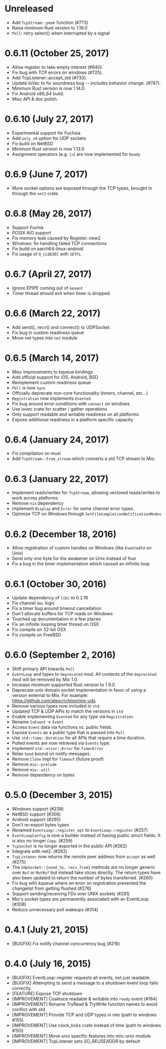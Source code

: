 # Unreleased

* Add `TcpStream::peek` function (#773)
* Raise minimum Rust version to 1.18.0
* `Poll`: retry select() when interrupted by a signal

# 0.6.11 (October 25, 2017)

* Allow register to take empty interest (#640).
* Fix bug with TCP errors on windows (#725).
* Add TcpListener::accept_std (#733).
* Update IoVec to fix soundness bug -- includes behavior change. (#747).
* Minimum Rust version is now 1.14.0.
* Fix Android x86_64 build.
* Misc API & doc polish.

# 0.6.10 (July 27, 2017)

* Experimental support for Fuchsia
* Add `only_v6` option for UDP sockets
* Fix build on NetBSD
* Minimum Rust version is now 1.13.0
* Assignment operators (e.g. `|=`) are now implemented for `Ready`

# 0.6.9 (June 7, 2017)

* More socket options are exposed through the TCP types, brought in through the
  `net2` crate.

# 0.6.8 (May 26, 2017)

* Support Fuchia
* POSIX AIO support
* Fix memory leak caused by Register::new2
* Windows: fix handling failed TCP connections
* Fix build on aarch64-linux-android
* Fix usage of `O_CLOEXEC` with `SETFL`

# 0.6.7 (April 27, 2017)

* Ignore EPIPE coming out of `kevent`
* Timer thread should exit when timer is dropped.

# 0.6.6 (March 22, 2017)

* Add send(), recv() and connect() to UDPSocket.
* Fix bug in custom readiness queue
* Move net types into `net` module

# 0.6.5 (March 14, 2017)

* Misc improvements to kqueue bindings
* Add official support for iOS, Android, BSD
* Reimplement custom readiness queue
* `Poll` is now `Sync`
* Officially deprecate non-core functionality (timers, channel, etc...)
* `Registration` now implements `Evented`
* Fix bug around error conditions with `connect` on windows.
* Use iovec crate for scatter / gather operations
* Only support readable and writable readiness on all platforms
* Expose additional readiness in a platform specific capacity

# 0.6.4 (January 24, 2017)

* Fix compilation on musl
* Add `TcpStream::from_stream` which converts a std TCP stream to Mio.

# 0.6.3 (January 22, 2017)

* Implement readv/writev for `TcpStream`, allowing vectored reads/writes to
  work across platforms
* Remove `nix` dependency
* Implement `Display` and `Error` for some channel error types.
* Optimize TCP on Windows through `SetFileCompletionNotificationModes`

# 0.6.2 (December 18, 2016)

* Allow registration of custom handles on Windows (like `EventedFd` on Unix)
* Send only one byte for the awakener on Unix instead of four
* Fix a bug in the timer implementation which caused an infinite loop

# 0.6.1 (October 30, 2016)

* Update dependency of `libc` to 0.2.16
* Fix channel `dec` logic
* Fix a timer bug around timeout cancellation
* Don't allocate buffers for TCP reads on Windows
* Touched up documentation in a few places
* Fix an infinite looping timer thread on OSX
* Fix compile on 32-bit OSX
* Fix compile on FreeBSD

# 0.6.0 (September 2, 2016)

* Shift primary API towards `Poll`
* `EventLoop` and types to `deprecated` mod. All contents of the
  `deprecated` mod will be removed by Mio 1.0.
* Increase minimum supported Rust version to 1.9.0
* Deprecate unix domain socket implementation in favor of using a
  version external to Mio. For example: https://github.com/alexcrichton/mio-uds.
* Remove various types now included in `std`
* Updated TCP & UDP APIs to match the versions in `std`
* Enable implementing `Evented` for any type via `Registration`
* Rename `IoEvent` -> `Event`
* Access `Event` data via functions vs. public fields.
* Expose `Events` as a public type that is passed into `Poll`
* Use `std::time::Duration` for all APIs that require a time duration.
* Polled events are now retrieved via `Events` type.
* Implement `std::error::Error` for `TimerError`
* Relax `Send` bound on notify messages.
* Remove `Clone` impl for `Timeout` (future proof)
* Remove `mio::prelude`
* Remove `mio::util`
* Remove dependency on bytes

# 0.5.0 (December 3, 2015)

* Windows support (#239)
* NetBSD support (#306)
* Android support (#295)
* Don't re-export bytes types
* Renamed `EventLoop::register_opt` to `EventLoop::register` (#257)
* `EventLoopConfig` is now a builder instead of having public struct fields. It
  is also no longer `Copy`. (#259)
* `TcpSocket` is no longer exported in the public API (#262)
* Integrate with net2. (#262)
* `TcpListener` now returns the remote peer address from `accept` as well (#275)
* The `UdpSocket::{send_to, recv_from}` methods are no longer generic over `Buf`
  or `MutBuf` but instead take slices directly. The return types have also been
  updated to return the number of bytes transferred. (#260)
* Fix bug with kqueue where an error on registration prevented the
  changelist from getting flushed (#276)
* Support sending/receiving FDs over UNIX sockets (#291)
* Mio's socket types are permanently associated with an EventLoop (#308)
* Reduce unnecessary poll wakeups (#314)


# 0.4.1 (July 21, 2015)

* [BUGFIX] Fix notify channel concurrency bug (#216)

# 0.4.0 (July 16, 2015)

* [BUGFIX] EventLoop::register requests all events, not just readable.
* [BUGFIX] Attempting to send a message to a shutdown event loop fails correctly.
* [FEATURE] Expose TCP shutdown
* [IMPROVEMENT] Coalesce readable & writable into `ready` event (#184)
* [IMPROVEMENT] Rename TryRead & TryWrite function names to avoid conflict with std.
* [IMPROVEMENT] Provide TCP and UDP types in mio (path to windows #155)
* [IMPROVEMENT] Use clock_ticks crate instead of time (path to windows #155)
* [IMPROVEMENT] Move unix specific features into mio::unix module
* [IMPROVEMENT] TcpListener sets SO_REUSEADDR by default
